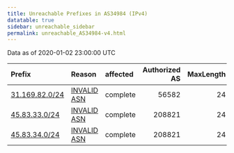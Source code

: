 ```yaml
---
title: Unreachable Prefixes in AS34984 (IPv4)
datatable: true
sidebar: unreachable_sidebar
permalink: unreachable_AS34984-v4.html
---
```


Data as of 2020-01-02 23:00:00 UTC


<div class="datatable-begin"></div>

| Prefix                                                 | Reason                                                                                                | affected   |   Authorized AS |   MaxLength | Anchor                                         |   unreachable /24s |
|:-------------------------------------------------------|:------------------------------------------------------------------------------------------------------|:-----------|----------------:|------------:|:-----------------------------------------------|-------------------:|
| [31.169.82.0/24](https://stat.ripe.net/31.169.82.0/24) | [INVALID ASN](https://rpki-validator.ripe.net/announcement-preview?asn=AS34984&prefix=31.169.82.0/24) | complete   |           56582 |          24 | [RIPE](unreachable_RIPE_NCC_RPKI_Root-v4.html) |                  1 |
| [45.83.33.0/24](https://stat.ripe.net/45.83.33.0/24)   | [INVALID ASN](https://rpki-validator.ripe.net/announcement-preview?asn=AS34984&prefix=45.83.33.0/24)  | complete   |          208821 |          24 | [RIPE](unreachable_RIPE_NCC_RPKI_Root-v4.html) |                  1 |
| [45.83.34.0/24](https://stat.ripe.net/45.83.34.0/24)   | [INVALID ASN](https://rpki-validator.ripe.net/announcement-preview?asn=AS34984&prefix=45.83.34.0/24)  | complete   |          208821 |          24 | [RIPE](unreachable_RIPE_NCC_RPKI_Root-v4.html) |                  1 |

<div class="datatable-end"></div>